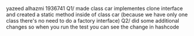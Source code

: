yazeed alhazmi 1936741
Q1/ made class car implementes clone interface and created a static method inside of class car (because we have only one class there's no need to do a factory interface) 
Q2/ did some additional changes so when you run the test you can see the change in hashcode  
